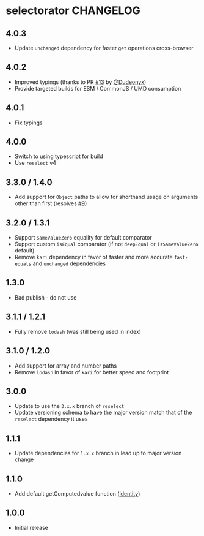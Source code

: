 # selectorator CHANGELOG

## 4.0.3

- Update `unchanged` dependency for faster `get` operations cross-browser

## 4.0.2

- Improved typings (thanks to PR [#13](https://github.com/planttheidea/selectorator/pull/13) by [@Dudeonyx](https://github.com/Dudeonyx))
- Provide targeted builds for ESM / CommonJS / UMD consumption

## 4.0.1

- Fix typings

## 4.0.0

- Switch to using typescript for build
- Use `reselect` v4

## 3.3.0 / 1.4.0

- Add support for `Object` paths to allow for shorthand usage on arguments other than first (resolves [#9](https://github.com/planttheidea/selectorator/issues/9))

## 3.2.0 / 1.3.1

- Support `SameValueZero` equality for default comparator
- Support custom `isEqual` comparator (if not `deepEqual` or `isSameValueZero` default)
- Remove `kari` dependency in favor of faster and more accurate `fast-equals` and `unchanged` dependencies

## 1.3.0

- Bad publish - do not use

## 3.1.1 / 1.2.1

- Fully remove `lodash` (was still being used in index)

## 3.1.0 / 1.2.0

- Add support for array and number paths
- Remove `lodash` in favor of `kari` for better speed and footprint

## 3.0.0

- Update to use the `3.x.x` branch of `reselect`
- Update versioning schema to have the major version match that of the `reselect` dependency it uses

## 1.1.1

- Update dependencies for `1.x.x` branch in lead up to major version change

## 1.1.0

- Add default getComputedvalue function ([identity](https://lodash.com/docs/4.17.4#identity))

## 1.0.0

- Initial release
